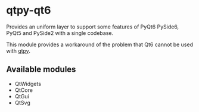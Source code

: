 # qtpy-qt6
Provides an uniform layer to support some features of PyQt6 PySide6, PyQt5 and PySide2 with a single codebase.

This module provides a workaround of the problem that Qt6 cannot be used with [qtpy](https://github.com/spyder-ide/qtpy).

## Available modules

- QtWidgets
- QtCore
- QtGui
- QtSvg
